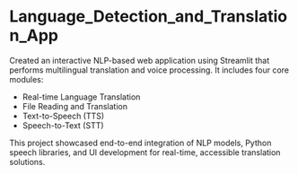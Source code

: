 # Language_Detection_and_Translation_App
Created an interactive NLP-based web application using Streamlit that performs multilingual translation and voice processing. It includes four core modules:  
- Real-time Language Translation  
- File Reading and Translation  
- Text-to-Speech (TTS)  
- Speech-to-Text (STT)  

This project showcased end-to-end integration of NLP models, Python speech libraries, and UI development for real-time, accessible translation solutions.
